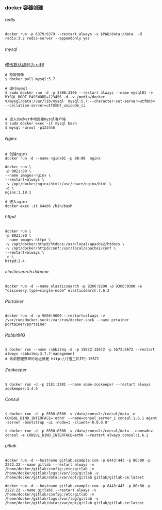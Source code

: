 ### docker 容器创建

###### redis

```
docker run -p 6379:6379 --restart always -v $PWD/data:/data  -d redis:3.2 redis-server --appendonly yes
```

###### mysql

[修改默认编码为 utf8](https://blog.csdn.net/jiegemena/article/details/80062653)

```shell
# 拉取镜像
$ docker pull mysql:5.7

# 运行mysql
$ sudo docker run -d -p 3306:3306 --restart always --name mysql01 -e MYSQL_ROOT_PASSWORD=123456 -d -v /media/docker-V/mysql/data:/var/lib/mysql  mysql:5.7 --character-set-server=utf8mb4 --collation-server=utf8mb4_unicode_ci


# 进入docker本地连接mysql客户端
$ sudo docker exec -it mysql bash
$ mysql -uroot -p123456
```



###### Nginx

```shell
# 创建nginx
docker run -d --name nginx01 -p 80:80  nginx 

docker run \
-p 8021:80 \
--name images-nginx \
--restart=always \
-v /opt/docker/nginx/html:/usr/share/nginx/html \
-d \
nginx:1.19.1

# 进入nginx
docker exec -it 64ab6 /bin/bash
```

###### httpd

```shell
docker run \
-p 8021:80 \
--name images-httpd \
-v /opt/docker/httpd/htdocs:/usr/local/apache2/htdocs \
-v /opt/docker/httpd/conf:/usr/local/apache2/conf \
--restart=always \
-d \
httpd:2.4
```

###### elasticsearch+kibana

```shell
docker run -d --name elasticsearch -p 9200:9200 -p 9300:9300 -e "discovery.type=single-node" elasticsearch:7.6.2
```

###### Portainer

```shell
docker run -d -p 9000:9000 --restart=always -v /var/run/docker.sock:/var/run/docker.sock --name prtainer  portainer/portainer
```

###### RabbitMQ

```shell
$ docker run --name rabbitmq -d -p 15672:15672 -p 5672:5672 --restart always rabbitmq:3.7.7-management
# 访问管理界面的地址就是 http://[宿主机IP]:15672
```

###### Zookeeper

```shell
$ docker run -d -p 2181:2181 --name some-zookeeper --restart always zookeeper:3.4.9
```

###### Consul

```shell
$ docker run -d -p 8500:8500 -v /data/consul:/consul/data -e CONSUL_BIND_INTERFACE='eth0' --name=consul_server_1 consul:1.6.1 agent -server -bootstrap -ui -node=1 -client='0.0.0.0' 

$ docker run -d -p 8500:8500 -v /data/consul:/consul/data --name=dev-consul -e CONSUL_BIND_INTERFACE=eth0 --restart always consul:1.6.1
```

###### gitlab

```shell
docker run -d --hostname gitlab.example.com -p 8443:443 -p 80:80 -p 2222:22 --name gitlab --restart always -v /home/docker/gitlab/config:/etc/gitlab -v /home/docker/gitlab/logs:/var/log/gitlab -v /home/docker/gitlab/data:/var/opt/gitlab gitlab/gitlab-ce:latest          
```



```
docker run -d --hostname gitlab.example.com -p 8443:443 -p 80:80 -p 2222:22 --name gitlab1 --restart always -v /home/docker/gitlab/config:/etc/gitlab -v /home/docker/gitlab/logs:/var/log/gitlab -v /home/docker/gitlab/data:/var/opt/gitlab gitlab/gitlab-ce:latest          
```

